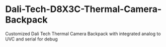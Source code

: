 # Dali-Tech-D8X3C-Thermal-Camera-Backpack
Customized Dali Tech Thermal Camera Backpack with integrated analog to UVC and serial for debug
